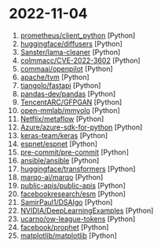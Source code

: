 # 2022-11-04

1. [prometheus/client_python](https://github.com/prometheus/client_python "Prometheus instrumentation library for Python applications") [Python]
2. [huggingface/diffusers](https://github.com/huggingface/diffusers "🤗 Diffusers: State-of-the-art diffusion models for image and audio generation in PyTorch") [Python]
3. [Sanster/lama-cleaner](https://github.com/Sanster/lama-cleaner "Image inpainting tool powered by SOTA AI Model. Remove any unwanted object, defect, people from your pictures or erase and replace(powered by stable diffusion) any thing on your pictures.") [Python]
4. [colmmacc/CVE-2022-3602](https://github.com/colmmacc/CVE-2022-3602 "") [Python]
5. [commaai/openpilot](https://github.com/commaai/openpilot "openpilot is an open source driver assistance system. openpilot performs the functions of Automated Lane Centering and Adaptive Cruise Control for over 200 supported car makes and models.") [Python]
6. [apache/tvm](https://github.com/apache/tvm "Open deep learning compiler stack for cpu, gpu and specialized accelerators") [Python]
7. [tiangolo/fastapi](https://github.com/tiangolo/fastapi "FastAPI framework, high performance, easy to learn, fast to code, ready for production") [Python]
8. [pandas-dev/pandas](https://github.com/pandas-dev/pandas "Flexible and powerful data analysis / manipulation library for Python, providing labeled data structures similar to R data.frame objects, statistical functions, and much more") [Python]
9. [TencentARC/GFPGAN](https://github.com/TencentARC/GFPGAN "GFPGAN aims at developing Practical Algorithms for Real-world Face Restoration.") [Python]
10. [open-mmlab/mmyolo](https://github.com/open-mmlab/mmyolo "OpenMMLab YOLO series toolbox and benchmark") [Python]
11. [Netflix/metaflow](https://github.com/Netflix/metaflow "🚀 Build and manage real-life data science projects with ease!") [Python]
12. [Azure/azure-sdk-for-python](https://github.com/Azure/azure-sdk-for-python "This repository is for active development of the Azure SDK for Python. For consumers of the SDK we recommend visiting our public developer docs at https://docs.microsoft.com/python/azure/ or our versioned developer docs at https://azure.github.io/azure-sdk-for-python.") [Python]
13. [keras-team/keras](https://github.com/keras-team/keras "Deep Learning for humans") [Python]
14. [espnet/espnet](https://github.com/espnet/espnet "End-to-End Speech Processing Toolkit") [Python]
15. [pre-commit/pre-commit](https://github.com/pre-commit/pre-commit "A framework for managing and maintaining multi-language pre-commit hooks.") [Python]
16. [ansible/ansible](https://github.com/ansible/ansible "Ansible is a radically simple IT automation platform that makes your applications and systems easier to deploy and maintain. Automate everything from code deployment to network configuration to cloud management, in a language that approaches plain English, using SSH, with no agents to install on remote systems. https://docs.ansible.com.") [Python]
17. [huggingface/transformers](https://github.com/huggingface/transformers "🤗 Transformers: State-of-the-art Machine Learning for Pytorch, TensorFlow, and JAX.") [Python]
18. [marqo-ai/marqo](https://github.com/marqo-ai/marqo "Tensor search for humans.") [Python]
19. [public-apis/public-apis](https://github.com/public-apis/public-apis "A collective list of free APIs") [Python]
20. [facebookresearch/esm](https://github.com/facebookresearch/esm "Evolutionary Scale Modeling (esm): Pretrained language models for proteins") [Python]
21. [SamirPaul1/DSAlgo](https://github.com/SamirPaul1/DSAlgo "📚A repository that contains all the Data Structures and Algorithms concepts and solutions to various problems in Python3 stored in a structured manner.👨‍💻🎯") [Python]
22. [NVIDIA/DeepLearningExamples](https://github.com/NVIDIA/DeepLearningExamples "Deep Learning Examples") [Python]
23. [ucarno/ow-league-tokens](https://github.com/ucarno/ow-league-tokens "Bot that farms Overwatch League tokens and Contenders skins by pretending you watch league streams") [Python]
24. [facebook/prophet](https://github.com/facebook/prophet "Tool for producing high quality forecasts for time series data that has multiple seasonality with linear or non-linear growth.") [Python]
25. [matplotlib/matplotlib](https://github.com/matplotlib/matplotlib "matplotlib: plotting with Python") [Python]
